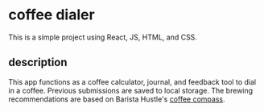 # coffee dialer

This is a simple project using React, JS, HTML, and CSS. 

## description

This app functions as a coffee calculator, journal, and feedback tool to dial in a coffee. Previous submissions are saved to local storage.  The brewing recommendations are based on Barista Hustle's [coffee compass](https://www.baristahustle.com/blog/the-coffee-compass/).

